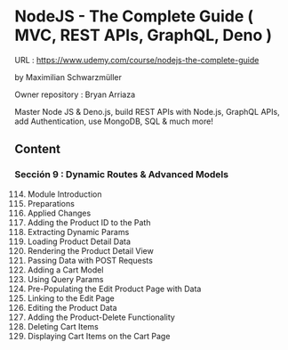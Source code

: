 # NodeJS - The Complete Guide ( MVC, REST APIs, GraphQL, Deno )

URL : https://www.udemy.com/course/nodejs-the-complete-guide

by Maximilian Schwarzmüller

Owner repository : Bryan Arriaza

Master Node JS & Deno.js, build REST APIs with Node.js, GraphQL APIs, add Authentication, use MongoDB, SQL & much more!

## Content

### Sección 9 : Dynamic Routes & Advanced Models

114. Module Introduction
115. Preparations
116. Applied Changes
117. Adding the Product ID to the Path
118. Extracting Dynamic Params
119. Loading Product Detail Data
120. Rendering the Product Detail View
121. Passing Data with POST Requests
122. Adding a Cart Model
123. Using Query Params
124. Pre-Populating the Edit Product Page with Data
125. Linking to the Edit Page
126. Editing the Product Data
127. Adding the Product-Delete Functionality
128. Deleting Cart Items
129. Displaying Cart Items on the Cart Page
